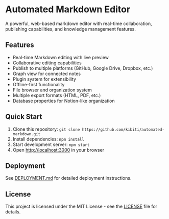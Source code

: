 # Automated Markdown Editor

A powerful, web-based markdown editor with real-time collaboration, publishing capabilities, and knowledge management features.

## Features

- Real-time Markdown editing with live preview
- Collaborative editing capabilities
- Publish to multiple platforms (GitHub, Google Drive, Dropbox, etc.)
- Graph view for connected notes
- Plugin system for extensibility
- Offline-first functionality
- File browser and organization system
- Multiple export formats (HTML, PDF, etc.)
- Database properties for Notion-like organization

## Quick Start

1. Clone this repository: `git clone https://github.com/kibiti/automated-markdown.git`
2. Install dependencies: `npm install`
3. Start development server: `npm start`
4. Open [http://localhost:3000](http://localhost:3000) in your browser

## Deployment

See [DEPLOYMENT.md](docs/DEPLOYMENT.md) for detailed deployment instructions.

## License

This project is licensed under the MIT License - see the [LICENSE](LICENSE) file for details.
